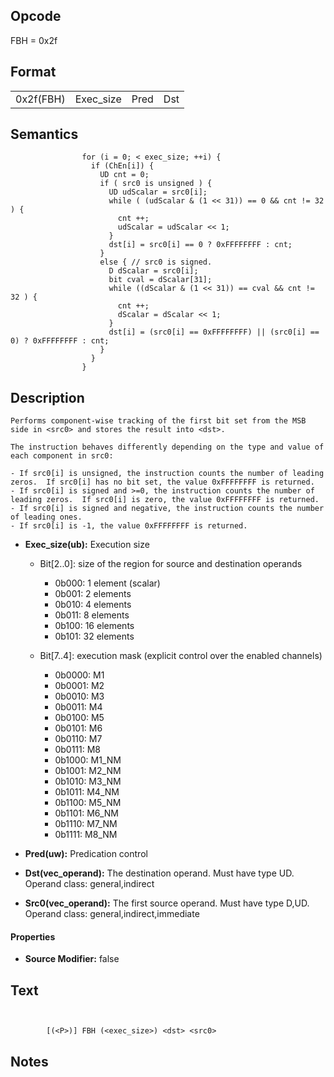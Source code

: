 <!---======================= begin_copyright_notice ============================

Copyright (C) 2020-2021 Intel Corporation

SPDX-License-Identifier: MIT

============================= end_copyright_notice ==========================-->

 

## Opcode

  FBH = 0x2f

## Format

| | | | |
| --- | --- | --- | --- |
| 0x2f(FBH) | Exec_size | Pred | Dst | Src0 |


## Semantics




                    for (i = 0; < exec_size; ++i) {
                      if (ChEn[i]) {
                        UD cnt = 0;
                        if ( src0 is unsigned ) {
                          UD udScalar = src0[i];
                          while ( (udScalar & (1 << 31)) == 0 && cnt != 32 ) {
                            cnt ++;
                            udScalar = udScalar << 1;
                          }
                          dst[i] = src0[i] == 0 ? 0xFFFFFFFF : cnt;
                        }
                        else { // src0 is signed.
                          D dScalar = src0[i];
                          bit cval = dScalar[31];
                          while ((dScalar & (1 << 31)) == cval && cnt != 32 ) {
                            cnt ++;
                            dScalar = dScalar << 1;
                          }
                          dst[i] = (src0[i] == 0xFFFFFFFF) || (src0[i] == 0) ? 0xFFFFFFFF : cnt;
                        }
                      }
                    }

## Description



    Performs component-wise tracking of the first bit set from the MSB side in <src0> and stores the result into <dst>.

    The instruction behaves differently depending on the type and value of each component in src0:

    - If src0[i] is unsigned, the instruction counts the number of leading zeros.  If src0[i] has no bit set, the value 0xFFFFFFFF is returned.
    - If src0[i] is signed and >=0, the instruction counts the number of leading zeros.  If src0[i] is zero, the value 0xFFFFFFFF is returned.
    - If src0[i] is signed and negative, the instruction counts the number of leading ones.
    - If src0[i] is -1, the value 0xFFFFFFFF is returned.

- **Exec_size(ub):** Execution size
 
  - Bit[2..0]: size of the region for source and destination operands
 
    - 0b000:  1 element (scalar) 
    - 0b001:  2 elements 
    - 0b010:  4 elements 
    - 0b011:  8 elements 
    - 0b100:  16 elements 
    - 0b101:  32 elements 
  - Bit[7..4]: execution mask (explicit control over the enabled channels)
 
    - 0b0000:  M1 
    - 0b0001:  M2 
    - 0b0010:  M3 
    - 0b0011:  M4 
    - 0b0100:  M5 
    - 0b0101:  M6 
    - 0b0110:  M7 
    - 0b0111:  M8 
    - 0b1000:  M1_NM 
    - 0b1001:  M2_NM 
    - 0b1010:  M3_NM 
    - 0b1011:  M4_NM 
    - 0b1100:  M5_NM 
    - 0b1101:  M6_NM 
    - 0b1110:  M7_NM 
    - 0b1111:  M8_NM
- **Pred(uw):** Predication control

- **Dst(vec_operand):** The destination operand. Must have type UD. Operand class: general,indirect

- **Src0(vec_operand):** The first source operand. Must have type D,UD. Operand class: general,indirect,immediate

#### Properties
- **Source Modifier:** false 


## Text
```
    

		[(<P>)] FBH (<exec_size>) <dst> <src0>
```



## Notes


